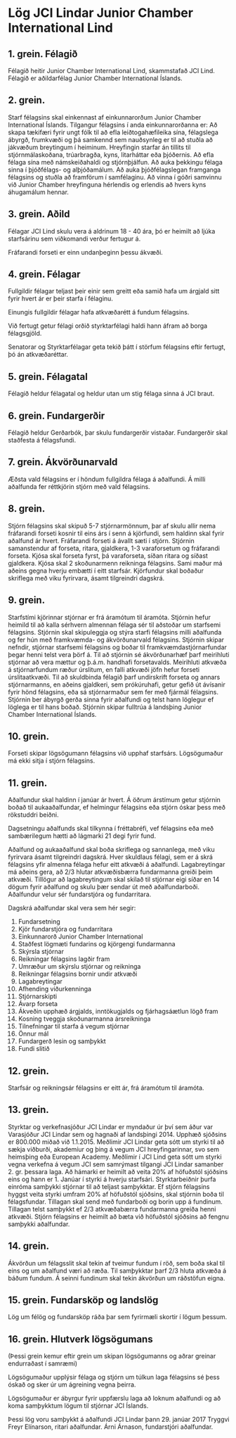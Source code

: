 # Lög JCI Lindar Junior Chamber International Lind

## 1. grein. Félagið

Félagið heitir Junior Chamber International Lind, skammstafað JCI Lind.  Félagið er aðildarfélag Junior Chamber International Íslands.
## 2. grein.

Starf félagsins skal einkennast af einkunnarorðum Junior Chamber International Íslands. Tilgangur félagsins í anda einkunnarorðanna er: Að skapa tækifæri fyrir ungt fólk til að efla leiðtogahæfileika sína, félagslega ábyrgð, frumkvæði og þá samkennd sem nauðsynleg er til að stuðla að jákvæðum breytingum í heiminum. Hreyfingin starfar án tillits til stjórnmálaskoðana, trúarbragða, kyns, litarháttar eða þjóðernis. Að efla félaga sína með námskeiðahaldi og stjórnþjálfun. Að auka þekkingu félaga sinna í þjóðfélags- og alþjóðamálum. Að auka þjóðfélagslegan framganga félagsins og stuðla að framförum í samfélaginu. Að vinna í góðri samvinnu við Junior Chamber hreyfinguna hérlendis og erlendis að hvers kyns áhugamálum hennar.

## 3. grein. Aðild

Félagar JCI Lind skulu vera á aldrinum 18 - 40 ára, þó er heimilt að ljúka starfsárinu sem viðkomandi verður fertugur á.

Fráfarandi forseti er einn undanþeginn þessu ákvæði.

## 4. grein. Félagar

Fullgildir félagar teljast þeir einir sem greitt eða samið hafa um árgjald sitt fyrir hvert ár er þeir starfa í félaginu.

Einungis fullgildir félagar hafa atkvæðarétt á fundum félagsins.

Við fertugt getur félagi orðið styrktarfélagi haldi hann áfram að borga félagsgjöld.

Senatorar og Styrktarfélagar geta tekið þátt í störfum félagsins eftir fertugt, þó án atkvæðaréttar.

## 5. grein. Félagatal

Félagið heldur félagatal og heldur utan um stig félaga sinna á JCI braut.

## 6. grein. Fundargerðir

Félagið heldur Gerðarbók, þar skulu fundargerðir vistaðar. Fundargerðir skal staðfesta á félagsfundi.

## 7. grein. Ákvörðunarvald

Æðsta vald félagsins er í höndum fullgildra félaga á aðalfundi. Á milli aðalfunda fer réttkjörin stjórn með vald félagsins.

## 8. grein.

Stjórn félagsins skal skipuð 5-7 stjórnarmönnum, þar af skulu allir nema fráfarandi forseti kosnir til eins árs í senn á kjörfundi, sem haldinn skal fyrir aðalfund ár hvert. Fráfarandi forseti á ávallt sæti í stjórn. Stjórnin samanstendur af forseta, ritara, gjaldkera, 1-3 varaforsetum og fráfarandi forseta. Kjósa skal forseta fyrst, þá varaforseta, síðan ritara og síðast gjaldkera. Kjósa skal 2 skoðunarmenn reikninga félagsins. Sami maður má aðeins gegna hverju embætti í eitt starfsár. Kjörfundur skal boðaður skriflega með viku fyrirvara, ásamt tilgreindri dagskrá.

## 9. grein.

Starfstími kjörinnar stjórnar er frá áramótum til áramóta.
Stjórnin hefur heimild til að kalla sérhvern almennan félaga sér til aðstoðar um starfsemi félagsins.
Stjórnin skal skipuleggja og stýra starfi félagsins milli aðalfunda og fer hún með framkvæmda- og ákvörðunarvald félagsins.
Stjórnin skipar nefndir, stjórnar starfsemi félagsins og boðar til framkvæmdastjórnarfundar þegar henni telst vera þörf á.
Til að stjórnin sé ákvörðunarhæf þarf meirihluti stjórnar að vera mættur og þ.á.m. handhafi forsetavalds.
Meirihluti atkvæða á stjórnarfundum ræður úrslitum, en falli atkvæði jöfn hefur forseti úrslitaatkvæði.
Til að skuldbinda félagið þarf undirskrift forseta og annars stjórnarmanns, en aðeins gjaldkeri, sem prókúruhafi, getur gefið út ávísanir fyrir hönd félagsins, eða sá stjórnarmaður sem fer með fjármál félagsins.
Stjórnin ber ábyrgð gerða sinna fyrir aðalfundi og telst hann löglegur ef löglega er til hans boðað.
Stjórnin skipar fulltrúa á landsþing Junior Chamber International Íslands.

## 10. grein.

Forseti skipar lögsögumann félagsins við upphaf starfsárs.
Lögsögumaður má ekki sitja í stjórn félagsins.

## 11. grein.

Aðalfundur skal haldinn í janúar ár hvert.
Á öðrum árstímum getur stjórnin boðað til aukaaðalfundar, ef helmingur félagsins eða stjórn óskar þess með rökstuddri beiðni.

Dagsetningu aðalfunds skal tilkynna í fréttabréfi, vef félagsins eða með sambærilegum hætti að lágmarki 21 degi fyrir fund.

Aðalfund og aukaaðalfund skal boða skriflega og sannanlega, með viku fyrirvara ásamt tilgreindri dagskrá.
Hver skuldlaus félagi, sem er á skrá félagsins yfir almenna félaga hefur eitt atkvæði á aðalfundi.
Lagabreytingar má aðeins gera, að 2/3 hlutar atkvæðisbærra fundarmanna greiði þeim atkvæði.
Tillögur að lagabreytingum skal skilað til stjórnar eigi síðar en 14 dögum fyrir aðalfund og skulu þær sendar út með aðalfundarboði.
Aðalfundur velur sér fundarstjóra og fundarritara.

Dagskrá aðalfundar skal vera sem hér segir:

1. Fundarsetning
2. Kjör fundarstjóra og fundarritara
3. Einkunnarorð Junior Chamber International
4. Staðfest lögmæti fundarins og kjörgengi fundarmanna
5. Skýrsla stjórnar
6. Reikningar félagsins lagðir fram
7. Umræður um skýrslu stjórnar og reikninga
8. Reikningar félagsins bornir undir atkvæði
9. Lagabreytingar
10. Afhending viðurkenninga
11. Stjórnarskipti
12. Ávarp forseta
13. Ákveðin upphæð árgjalds, inntökugjalds og fjárhagsáætlun lögð fram
14. Kosning tveggja skoðunarmanna ársreikninga
15. Tilnefningar til starfa á vegum stjórnar
16. Önnur mál
17. Fundargerð lesin og samþykkt
18. Fundi slitið

## 12. grein.

Starfsár og reikningsár félagsins er eitt ár, frá áramótum til áramóta.

## 13. grein.

Styrktar og verkefnasjóður JCI Lindar er myndaður úr því sem áður var Varasjóður JCI Lindar sem og hagnaði af landsþingi 2014.
Upphæð sjóðsins er 800.000 miðað við 1.1.2015.
Meðlimir JCI Lindar geta sótt um styrki til að sækja viðburði, akademíur og þing á vegum JCI hreyfingarinnar, svo sem heimsþing eða European Academy.
Meðlimir í JCI Lind geta sótt um styrki vegna verkefna á vegum JCI sem samrýmast tilgangi JCI Lindar samanber 2. gr. þessara laga.
Að hámarki er heimilt að veita 20% af höfuðstól sjóðsins eins og hann er 1. Janúar í styrki á hverju starfsári.
Styrktarbeiðnir þurfa einróma samþykki stjórnar til að teljast samþykktar.
Ef stjórn félagsins hyggst veita styrki umfram 20% af höfuðstól sjóðsins, skal stjórnin boða til félagsfundar.
Tillagan skal send með fundarboði og borin upp á fundinum.
Tillagan telst samþykkt ef 2/3 atkvæðabærra fundarmanna greiða henni atkvæði.
Stjórn félagsins er heimilt að bæta við höfuðstól sjóðsins að fengnu samþykki aðalfundar.

## 14. grein.

Ákvörðun um félagsslit skal tekin af tveimur fundum í röð, sem boða skal til eins og um aðalfund væri að ræða.
Til samþykktar þarf 2/3 hluta atkvæða á báðum fundum.
Á seinni fundinum skal tekin ákvörðun um ráðstöfun eigna.

## 15. grein. Fundarsköp og landslög

Lög um félög og fundarsköp ráða þar sem fyrirmæli skortir í lögum þessum.

## 16. grein. Hlutverk lögsögumans
(Þessi grein kemur eftir grein um skipan lögsögumanns og aðrar greinar endurraðast í samræmi)

Lögsögumaður upplýsir félaga og stjórn um túlkun laga félagsins sé þess óskað og sker úr um ágreining vegna þeirra.

Lögsögumaður er ábyrgur fyrir uppfærslu laga að loknum aðalfundi og að koma samþykktum lögum til stjórnar JCI Íslands.

Þessi lög voru samþykkt á aðalfundi JCI Lindar þann 29. janúar 2017 Tryggvi Freyr Elínarson, ritari aðalfundar. Árni Árnason, fundarstjóri aðalfundar.
